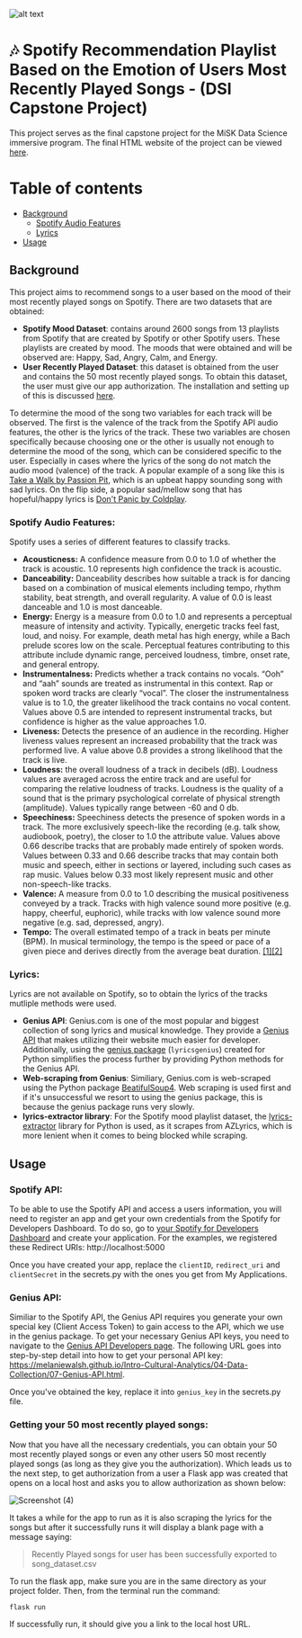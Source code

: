 ![alt text](https://djmag.com/sites/default/files/article/image/Header-1280x489%20%281%29_0.png)
# :notes: Spotify Recommendation Playlist Based on the Emotion of Users Most Recently Played Songs - (DSI Capstone Project)
This project serves as the final capstone project for the MiSK Data Science immersive program. The final HTML website of the project can be viewed [here](https://ayah-kamal.github.io/DS_Capstone_SpotifyRecommenderEmotion/spotifyRecommend.html).

<!--ts-->
Table of contents
=================
- [Background](#background)
  - [Spotify Audio Features](#spotify-audio-features)
  - [Lyrics](#lyrics)
- [Usage](#usage)
 <!--te-->

## Background
This project aims to recommend songs to a user based on the mood of their most recently played songs on Spotify. There are two datasets that are obtained:
- **Spotify Mood Dataset**: contains around 2600 songs from 13 playlists from Spotify that are created by Spotify or other Spotify users. These playlists are created by mood. The moods that were obtained and will be observed are: Happy, Sad, Angry, Calm, and Energy. 
- **User Recently Played Dataset**: this dataset is obtained from the user and contains the 50 most recently played songs. To obtain this dataset, the user must give our app authorization. The installation and setting up of this is discussed [here](#usage).

To determine the mood of the song two variables for each track will be observed. The first is the valence of the track from the Spotify API audio features, the other is the lyrics of the track. These two variables are chosen specifically because choosing one or the other is usually not enough to determine the mood of the song, which can be considered specific to the user. Especially in cases where the lyrics of the song do not match the audio mood (valence) of the track. A popular example of a song like this is [Take a Walk by Passion Pit](https://www.youtube.com/watch?v=dZX6Q-Bj_xg), which is an upbeat happy sounding song with sad lyrics. On the flip side, a popular sad/mellow song that has hopeful/happy lyrics is [Don't Panic by Coldplay](https://www.youtube.com/watch?v=yWeuUwpEQfs).

### Spotify Audio Features:
Spotify uses a series of different features to classify tracks.
- **Acousticness:** A confidence measure from 0.0 to 1.0 of whether the track is acoustic. 1.0 represents high confidence the track is acoustic.
- **Danceability:** Danceability describes how suitable a track is for dancing based on a combination of musical elements including tempo, rhythm stability, beat strength, and overall regularity. A value of 0.0 is least danceable and 1.0 is most danceable.
- **Energy:** Energy is a measure from 0.0 to 1.0 and represents a perceptual measure of intensity and activity. Typically, energetic tracks feel fast, loud, and noisy. For example, death metal has high energy, while a Bach prelude scores low on the scale. Perceptual features contributing to this attribute include dynamic range, perceived loudness, timbre, onset rate, and general entropy.
- **Instrumentalness:** Predicts whether a track contains no vocals. “Ooh” and “aah” sounds are treated as instrumental in this context. Rap or spoken word tracks are clearly “vocal”. The closer the instrumentalness value is to 1.0, the greater likelihood the track contains no vocal content. Values above 0.5 are intended to represent instrumental tracks, but confidence is higher as the value approaches 1.0.
- **Liveness:** Detects the presence of an audience in the recording. Higher liveness values represent an increased probability that the track was performed live. A value above 0.8 provides a strong likelihood that the track is live.
- **Loudness:** the overall loudness of a track in decibels (dB). Loudness values are averaged across the entire track and are useful for comparing the relative loudness of tracks. Loudness is the quality of a sound that is the primary psychological correlate of physical strength (amplitude). Values typically range between -60 and 0 db.
- **Speechiness:** Speechiness detects the presence of spoken words in a track. The more exclusively speech-like the recording (e.g. talk show, audiobook, poetry), the closer to 1.0 the attribute value. Values above 0.66 describe tracks that are probably made entirely of spoken words. Values between 0.33 and 0.66 describe tracks that may contain both music and speech, either in sections or layered, including such cases as rap music. Values below 0.33 most likely represent music and other non-speech-like tracks.
- **Valence:** A measure from 0.0 to 1.0 describing the musical positiveness conveyed by a track. Tracks with high valence sound more positive (e.g. happy, cheerful, euphoric), while tracks with low valence sound more negative (e.g. sad, depressed, angry).
- **Tempo:** The overall estimated tempo of a track in beats per minute (BPM). In musical terminology, the tempo is the speed or pace of a given piece and derives directly from the average beat duration. [[1]](https://developer.spotify.com/discover/)[[2]](https://developer.spotify.com/documentation/web-api/reference/#/operations/get-audio-features)

### Lyrics:
Lyrics are not available on Spotify, so to obtain the lyrics of the tracks mutliple methods were used. 
- **Genius API**: Genius.com is one of the most popular and biggest collection of song lyrics and musical knowledge. They provide a [Genius API](https://docs.genius.com/) that makes utilizing their website much easier for developer. Additionally, using the [genius package](https://pypi.org/project/lyricsgenius/) (`lyricsgenius`) created for Python simplifies the process further by providing Python methods for the Genius API.
- **Web-scraping from Genius**: Similiary, Genius.com is web-scraped using the Python package [BeatifulSoup4](https://pypi.org/project/beautifulsoup4/). Web scraping is used first and if it's unsuccessful we resort to using the genius package, this is because the genius package runs very slowly. 
- **lyrics-extractor library**: For the Spotify mood playlist dataset, the [lyrics-extractor](https://pypi.org/project/lyrics-extractor/) library for Python is used, as it scrapes from AZLyrics, which is more lenient when it comes to being blocked while scraping. 

## Usage
### Spotify API:
To be able to use the Spotify API and access a users information, you will need to register an app and get your own credentials from the Spotify for Developers Dashboard. To do so, go to  [your Spotify for Developers Dashboard](https://beta.developer.spotify.com/dashboard) and create your application. For the examples, we registered these Redirect URIs: http://localhost:5000 

Once you have created your app, replace the `clientID`, `redirect_uri` and `clientSecret` in the secrets.py with the ones you get from My Applications.

### Genius API:
Similiar to the Spotify API, the Genius API requires you generate your own special key (Client Access Token) to gain access to the API, which we use in the genius package. To get your necessary Genius API keys, you need to navigate to the [Genius API Developers page](https://genius.com/api-clients). The following URL goes into step-by-step detail into how to get your personal API key: https://melaniewalsh.github.io/Intro-Cultural-Analytics/04-Data-Collection/07-Genius-API.html.

Once you've obtained the key, replace it into `genius_key` in the secrets.py file.

### Getting your 50 most recently played songs:
Now that you have all the necessary credentials, you can obtain your 50 most recently played songs or even any other users 50 most recently played songs (as long as they give you the authorization). Which leads us to the next step, to get authorization from a user a Flask app was created that opens on a local host and asks you to allow authorization as shown below:

![Screenshot (4)](https://user-images.githubusercontent.com/68741119/141888632-b122b253-c799-4d13-9d1f-1a8b96ce728c.png)

It takes a while for the app to run as it is also scraping the lyrics for the songs but after it successfully runs it will display a blank page with a message saying:
> Recently Played songs for user has been successfully exported to song_dataset.csv

To run the flask app, make sure you are in the same directory as your project folder. Then, from the terminal run the command:
```
flask run
```
If successfully run, it should give you a link to the local host URL.
